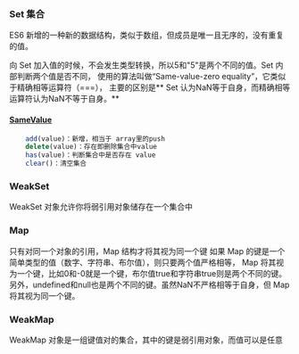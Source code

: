 ### Set 集合
>
ES6 新增的一种新的数据结构，类似于数组，但成员是唯一且无序的，没有重复的值。

向 Set 加入值的时候，不会发生类型转换，所以5和"5"是两个不同的值。Set 内部判断两个值是否不同，
使用的算法叫做“Same-value-zero equality”，它类似于精确相等运算符（===），
主要的区别是** Set 认为NaN等于自身，而精确相等运算符认为NaN不等于自身。**

#### [SameValue](./SameValue.md)

>
```js
    add(value)：新增，相当于 array里的push
    delete(value)：存在即删除集合中value
    has(value)：判断集合中是否存在 value
    clear()：清空集合
```

### WeakSet
>
  WeakSet 对象允许你将弱引用对象储存在一个集合中
>

### Map
>
  只有对同一个对象的引用，Map 结构才将其视为同一个键
  如果 Map 的键是一个简单类型的值（数字、字符串、布尔值），则只要两个值严格相等，
  Map 将其视为一个键，比如0和-0就是一个键，布尔值true和字符串true则是两个不同的键。
  另外，undefined和null也是两个不同的键。虽然NaN不严格相等于自身，但 Map 将其视为同一个键。
>

### WeakMap
>
  WeakMap 对象是一组键值对的集合，其中的键是弱引用对象，而值可以是任意
>
